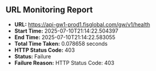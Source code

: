 ## URL Monitoring Report

- **URL:** https://api-gw1-prod1.fisglobal.com/gw/v1/health
- **Start Time:** 2025-07-10T21:14:22.504397
- **End Time:** 2025-07-10T21:14:22.583055
- **Total Time Taken:** 0.078658 seconds
- **HTTP Status Code:** 403
- **Status:** Failure
- **Failure Reason:** HTTP Status Code: 403
